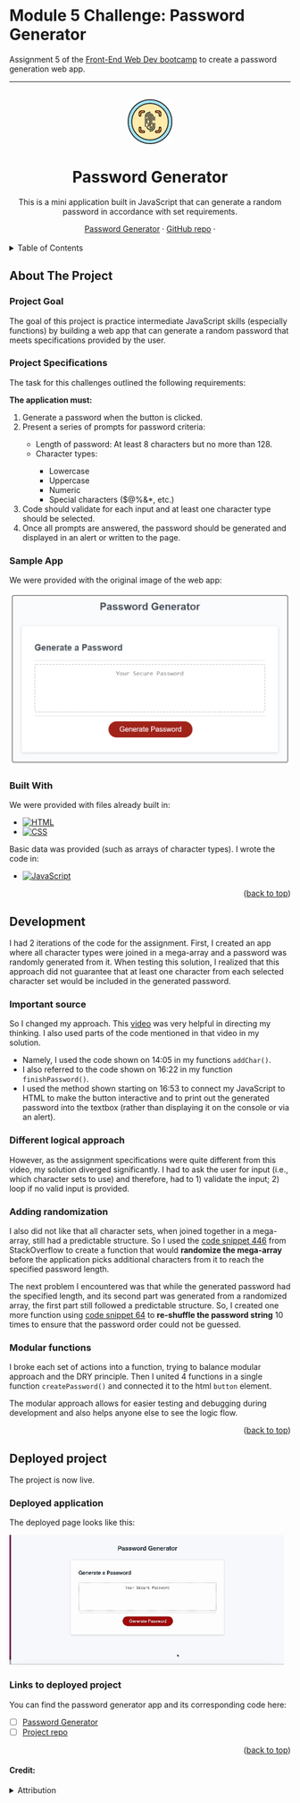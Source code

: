 # Module 5 Challenge: Password Generator
Assignment 5 of the [Front-End Web Dev bootcamp][bootcamp-url] to create a password generation web app.


****
<a name="readme-top"></a>

<!-- PROJECT LOGO -->
<br />
<div align="center">
<!-- Webpage icon -->
  <a href="https://icollier77.github.io/password-generator/" target="_blank">
    <img src="./assets/password-icon.jpg" alt="Logo" width="80" height="80">
  </a>

<h1 align="center">Password Generator</h1>

  <p align="center"> This is a mini application built in JavaScript that can generate a random password in accordance with set requirements.</p>
    <!-- links to deployment -->
    <a href="https://icollier77.github.io/password-generator/" target="_blank">Password Generator</a>
    ·
    <a href="https://github.com/icollier77/password-generator" target="_blank">GitHub repo</a>
    ·
  <br>
  <br>
</div>



<!-- TABLE OF CONTENTS -->
<details>
  <summary>Table of Contents</summary>
  <ol>
    <li>
      <a href="#about-the-project">About The Project</a>
      <ul>
        <li><a href="#project-goal">Project Goal</a></li>
        <li><a href="#project-specifications">Project Specifications</a></li>
        <li><a href="#sample-app">Sample App</a></li>
        <li><a href="#built-with">Built With</a></li>
      </ul>
    </li>
    <li><a href="#development">Development</a></li>
      <ul>
        <li><a href="important-source">Important Source</a></li>
        <li><a href="different-logical-approach">Different Logical Approach</a></li>
        <li><a href="adding-randomization">Adding Randomization</a></li>
        <li><a href="modular-functions">Modular Functions</a></li>
      </ul>
    <li><a href="#deployed-project">Deployed Project</a></li>
      <ul>
        <li><a href="#deployed-application">Deployed Application</a></li>
        <li><a href="#links-to-deployed-project">Links to Deployed Project</a></li>
      </ul>
  </ol>
</details>



<!-- ABOUT THE PROJECT -->
## About The Project

### Project Goal
The goal of this project is practice intermediate JavaScript skills (especially functions) by building a web app that can generate a random password that meets specifications provided by the user.

### Project Specifications

<p>The task for this challenges outlined the following requirements:</p>

<p><b>The application must:</b></p>
<ol>
  <li>Generate a password when the button is clicked.</li>
  <li>Present a series of prompts for password criteria:</li>
    <ul>
      <li>Length of password: At least 8 characters but no more than 128.</li>
      <li>Character types:</li>
        <ul>
        <li>Lowercase</li>
        <li>Uppercase</li>
        <li>Numeric</li>
        <li>Special characters ($@%&*, etc.)</li>
        </ul>
    </ul>
  <li>Code should validate for each input and at least one character type should be selected.</li>
  <li>Once all prompts are answered, the password should be generated and displayed in an alert or written to the page.</li>
</ol>

### Sample App

<p>We were provided with the original image of the web app:

![inital screenshot][initial-img]
</p>


### Built With

We were provided with files already built in:
* [![HTML][html-badge]][html-url]
* [![CSS][css-badge]][css-url]

Basic data was provided (such as arrays of character types). I wrote the code in:
* [![JavaScript][js-badge]][js-url]

<p align="right">(<a href="#readme-top">back to top</a>)</p>

<!-- The build process -->
## Development

I had 2 iterations of the code for the assignment. First, I created an app where all character types were joined in a mega-array and a password was randomly generated from it. When testing this solution, I realized that this approach did not guarantee that at least one character from each selected character set would be included in the generated password.

### Important source
So I changed my approach. This [video][password-video] was very helpful in directing my thinking. I also used parts of the code mentioned in that video in my solution.
* Namely, I used the code shown on 14:05 in my functions `addChar()`.
* I also referred to the code shown on 16:22 in my function `finishPassword()`.
* I used the method shown starting on 16:53 to connect my JavaScript to HTML to make the button interactive and to print out the generated password into the textbox (rather than displaying it on the console or via an alert).

### Different logical approach

However, as the assignment specifications were quite different from this video, my solution diverged significantly. I had to ask the user for input (i.e., which character sets to use) and therefore, had to 1) validate the input; 2) loop if no valid input is provided.

### Adding randomization

I also did not like that all character sets, when joined together in a mega-array, still had a predictable structure. So I used the [code snippet 446][shuffle-array-url] from StackOverflow to create a function that would **randomize the mega-array** before the application picks additional characters from it to reach the specified password length.

The next problem I encountered was that while the generated password had the specified length, and its second part was generated from a randomized array, the first part still followed a predictable structure. So, I created one more function using [code snippet 64][shuffle-string-url] to **re-shuffle the password string** 10 times to ensure that the password order could not be guessed.

### Modular functions

I broke each set of actions into a function, trying to balance modular approach and the DRY principle. Then I united 4 functions in a single function `createPassword()` and connected it to the html `button` element.

The modular approach allows for easier testing and debugging during development and also helps anyone else to see the logic flow.

<p align="right">(<a href="#readme-top">back to top</a>)</p>

<!-- Deployed project -->
## Deployed project

The project is now live.

### Deployed application

The deployed page looks like this:

![Deployed page][deployed-gif]


### Links to deployed project

You can find the password generator app and its corresponding code here:

- [ ] [Password Generator][deployed-url]
- [ ] [Project repo][repo-url]

<p align="right">(<a href="#readme-top">back to top</a>)</p>



#### Credit:
<details>
    <summary>Attribution</summary>

- Fingerprint icon from [Freepixel][password-icon-url].


<!-- MARKDOWN LINKS & IMAGES -->
[deployed-gif]: ./assets/password-generator-gif.gif
[deployed-url]: https://icollier77.github.io/password-generator/
[repo-url]: https://github.com/icollier77/password-generator
[initial-img]: ./assets/initial-image.png
[html-badge]: https://img.shields.io/badge/HTML-blue?logo=html5&logoColor=white
[css-badge]: https://img.shields.io/badge/CSS-orange?logo=CSS3
[js-badge]: https://img.shields.io/badge/JavaScript-purple?logo=Javascript&logoColor=white
[html-url]: https://www.w3schools.com/html/
[css-url]: https://www.w3schools.com/css/default.asp
[js-url]: https://www.w3schools.com/js/default.asp
[password-icon-url]: https://www.freepixel.com/graphics/password/free-icons-fingerprint-button-icon-in-yellow-and-blue-color-1106856780
[bootcamp-url]: https://www.edx.org/boot-camps/coding/skills-bootcamp-in-front-end-web-development
[password-video]: https://www.youtube.com/watch?v=Xrsb9SiF3a8
[shuffle-array-url]: https://stackoverflow.com/questions/2450954/how-to-randomize-shuffle-a-javascript-array 
[shuffle-string-url]: https://stackoverflow.com/questions/3943772/how-do-i-shuffle-the-characters-in-a-string-in-javascript